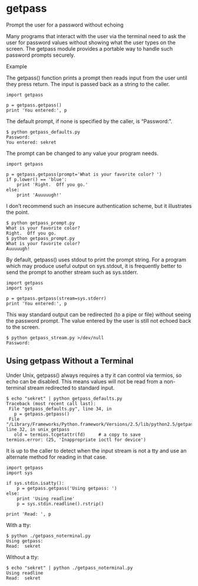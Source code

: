 # getpass

Prompt the user for a password without echoing

Many programs that interact with the user via the terminal need to ask the user for password values without showing what the user types on the screen. The getpass module provides a portable way to handle such password prompts securely.

Example

The getpass\(\) function prints a prompt then reads input from the user until they press return. The input is passed back as a string to the caller.

```text
import getpass

p = getpass.getpass()
print 'You entered:', p
```

The default prompt, if none is specified by the caller, is “Password:”.

```text
$ python getpass_defaults.py
Password:
You entered: sekret
```

The prompt can be changed to any value your program needs.

```text
import getpass

p = getpass.getpass(prompt='What is your favorite color? ')
if p.lower() == 'blue':
    print 'Right.  Off you go.'
else:
    print 'Auuuuugh!'
```

I don’t recommend such an insecure authentication scheme, but it illustrates the point.

```text
$ python getpass_prompt.py
What is your favorite color?
Right.  Off you go.
$ python getpass_prompt.py
What is your favorite color?
Auuuuugh!
```

By default, getpass\(\) uses stdout to print the prompt string. For a program which may produce useful output on sys.stdout, it is frequently better to send the prompt to another stream such as sys.stderr.

```text
import getpass
import sys

p = getpass.getpass(stream=sys.stderr)
print 'You entered:', p
```

This way standard output can be redirected \(to a pipe or file\) without seeing the password prompt. The value entered by the user is still not echoed back to the screen.

```text
$ python getpass_stream.py >/dev/null
Password:
```

## Using getpass Without a Terminal

Under Unix, getpass\(\) always requires a tty it can control via termios, so echo can be disabled. This means values will not be read from a non-terminal stream redirected to standard input.

```text
$ echo "sekret" | python getpass_defaults.py
Traceback (most recent call last):
 File "getpass_defaults.py", line 34, in
   p = getpass.getpass()
 File "/Library/Frameworks/Python.framework/Versions/2.5/lib/python2.5/getpass.py", line 32, in unix_getpass
   old = termios.tcgetattr(fd)     # a copy to save
termios.error: (25, 'Inappropriate ioctl for device')
```

It is up to the caller to detect when the input stream is not a tty and use an alternate method for reading in that case.

```text
import getpass
import sys

if sys.stdin.isatty():
    p = getpass.getpass('Using getpass: ')
else:
    print 'Using readline'
    p = sys.stdin.readline().rstrip()

print 'Read: ', p
```

With a tty:

```text
$ python ./getpass_noterminal.py
Using getpass:
Read:  sekret
```

Without a tty:

```text
$ echo "sekret" | python ./getpass_noterminal.py
Using readline
Read:  sekret
```

